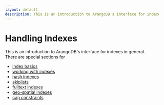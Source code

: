 ```yaml
---
layout: default
description: This is an introduction to ArangoDB's interface for indexes in general
---
```

Handling Indexes
================

This is an introduction to ArangoDB's interface for indexes in general.  
There are special sections for 

- [index basics](index-handling-index-basics.html) 
- [working with indexes](index-handling-working-with-indexes.html) 
- [hash indexes](index-handling-hash.html)
- [skiplists](index-handling-skiplist.html)
- [fulltext indexes](index-handling-fulltext.html) 
- [geo-spatial indexes](index-handling-geo.html)
- [cap constraints](index-handling-cap.html) 

